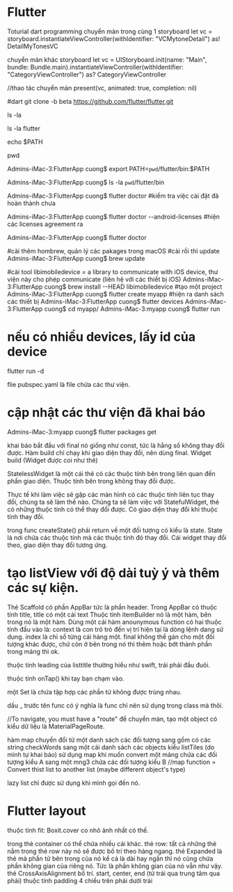 # Flutter
Toturial dart programming
chuyển màn trong cùng 1 storyboard
let vc = storyboard.instantiateViewController(withIdentifier: "VCMytoneDetail") as! DetailMyTonesVC


chuyển màn khác storyboard
let vc = UIStoryboard.init(name: "Main", bundle: Bundle.main).instantiateViewController(withIdentifier: "CategoryViewController") as? CategoryViewController


//thao tác chuyển màn
present(vc, animated: true, completion: nil)



#dart
git clone -b beta https://github.com/flutter/flutter.git

ls -la

ls -la flutter

echo $PATH

pwd

Admins-iMac-3:FlutterApp cuong$ export PATH=`pwd`/flutter/bin:$PATH

Admins-iMac-3:FlutterApp cuong$ ls -la `pwd`/flutter/bin

Admins-iMac-3:FlutterApp cuong$ flutter doctor #kiểm tra việc cài đặt đã hoàn thành chưa

Admins-iMac-3:FlutterApp cuong$ flutter doctor --android-licenses #hiện các licenses agreement ra

Admins-iMac-3:FlutterApp cuong$ flutter doctor


#cài thêm hombrew, quản lý các pakages trong macOS
#cài rồi thì update
Admins-iMac-3:FlutterApp cuong$ brew update

#cài tool libimobiledevice = a library to communicate with iOS device, thư viện này cho phép communicate (liên hệ với các thiết bị iOS)
Admins-iMac-3:FlutterApp cuong$ brew install --HEAD libimobiledevice
#tạo một project
Admins-iMac-3:FlutterApp cuong$ flutter create myapp
#hiện ra danh sách các thiết bị
Admins-iMac-3:FlutterApp cuong$ flutter devices
Admins-iMac-3:FlutterApp cuong$ cd myapp/
Admins-iMac-3:myapp cuong$ flutter run

# nếu có nhiều devices, lấy id của device
flutter run -d

flie pubspec.yaml là file chứa các thư viện.
# cập nhật các thư viện đã khai báo
Admins-iMac-3:myapp cuong$ flutter packages get

khai báo bắt đầu với final nó giống như const, tức là hằng số không thay đổi được.
Hàm build chỉ chạy khi giao diện thay đổi, nên dùng final. Widget build (Widget được coi như thẻ)

StatelessWidget là một cái thẻ có các thuộc tính bên trong liên quan đến phần giao diện. Thuộc tính bên trong không thay đổi được.

Thực tế khi làm việc sẽ gặp các màn hình có các thuộc tính liên tục thay đổi, chúng ta sẽ làm thế nào. Chúng ta sẽ làm việc với StatefulWidget, thẻ có những thuộc tính có thể thay đổi được. Có giao diện thay đổi khi thuộc tính thay đổi.

trong func createState() phải return về một đối tượng có kiểu là state. State là nơi chứa các thuộc tính mà các thuộc tính đó thay đổi. Cái widget thay đổi theo, giao diện thay đổi tương ứng.


# tạo listView với độ dài tuỳ ý và thêm các sự kiện.
Thẻ Scaffold có phần AppBar tức là phần header. Trong AppBar có thuộc tính title, title có một cái text
Thuộc tính itemBuilder nó là một hàm, bên trong nó là một hàm. Dùng một cái hàm anounymous function có hai thuộc tính đầu vào là:
                                        context là con trỏ trỏ đến vị trí hiện tại là dòng lệnh dang sử dụng.
                                        index là chỉ số từng cái hàng một.
final không thể gán cho một đối tượng khác được, chứ còn ở bên trong nó thì thêm hoặc bớt thành phần trong mảng thì ok.

thuộc tính leading của listtitle thường hiểu như swift, trái phải đầu đuôi.

thuộc tính onTap() khi tay bạn chạm vào.

một Set là chứa tập hợp các phần tử không được trùng nhau.

dấu _ trước tên func có ý nghĩa là func chỉ nên sử dụng trong class mà thôi.

//To navigate, you must have a "route"
để chuyển màn, tạo một object có kiểu dữ liệu là MaterialPageRoute.

hàm map chuyển đổi từ một danh sách các đối tượng sang gồm có các string checkWords sang một cái
danh sách các objects kiểu listTiles (do mình tự khai báo)
sử dụng map khi muốn convert một mảng chứa các đối tượng kiểu A sang một mng3 chứa các đối tượng kiểu B
//map function = Convert thist list to another list (maybe different object's type)

lazy list chỉ được sử dụng khi mình gọi đến nó.

# Flutter layout
thuộc tính fit: Boxit.cover
co nhỏ ảnh nhất có thế.

trong thẻ container có thể chứa nhiều cái khác.
thẻ row: tất cả những thẻ nằm trong thẻ row này nó sẽ được bố trí theo hàng ngang.
thẻ Expanded là thẻ mà phần tử bên trong của nó kể cả là dài hay ngắn thì nó cũng chứa phần không gian của 
riêng nó. Tức là phần không gian của nó vẫn như vậy.
thẻ CrossAxisAlignment bố trí. start, center, end (từ trái qua trung tâm qua phải)
thuộc tính padding 4 chiều trên phải dưới trái 

